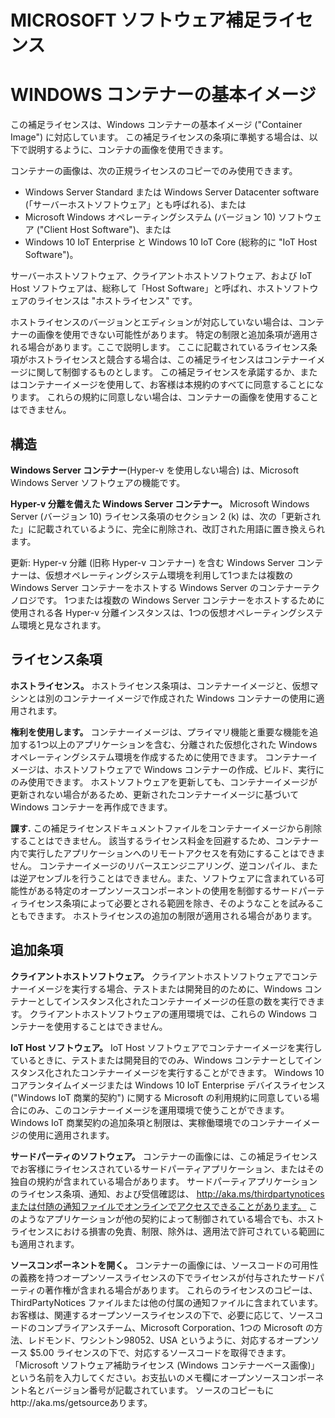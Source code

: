
# <a name="microsoft-software-supplemental-license"></a>MICROSOFT ソフトウェア補足ライセンス
# <a name="for-windows-container-base-image"></a>WINDOWS コンテナーの基本イメージ 

この補足ライセンスは、Windows コンテナーの基本イメージ ("Container Image") に対応しています。  この補足ライセンスの条項に準拠する場合は、以下で説明するように、コンテナの画像を使用できます。

コンテナーの画像は、次の正規ライセンスのコピーでのみ使用できます。
* Windows Server Standard または Windows Server Datacenter software (「サーバーホストソフトウェア」とも呼ばれる)、または
* Microsoft Windows オペレーティングシステム (バージョン 10) ソフトウェア ("Client Host Software")、または
* Windows 10 IoT Enterprise と Windows 10 IoT Core (総称的に "IoT Host Software")。

サーバーホストソフトウェア、クライアントホストソフトウェア、および IoT Host ソフトウェアは、総称して「Host Software」と呼ばれ、ホストソフトウェアのライセンスは "ホストライセンス" です。

ホストライセンスのバージョンとエディションが対応していない場合は、コンテナーの画像を使用できない可能性があります。  特定の制限と追加条項が適用される場合があります。ここで説明します。  ここに記載されているライセンス条項がホストライセンスと競合する場合は、この補足ライセンスはコンテナーイメージに関して制御するものとします。 この補足ライセンスを承諾するか、またはコンテナーイメージを使用して、お客様は本規約のすべてに同意することになります。  これらの規約に同意しない場合は、コンテナーの画像を使用することはできません。  

## <a name="definitions"></a>構造 

**Windows Server コンテナー**(Hyper-v を使用しない場合) は、Microsoft Windows Server ソフトウェアの機能です。 

**Hyper-v 分離を備えた Windows Server コンテナー。**  Microsoft Windows Server (バージョン 10) ライセンス条項のセクション 2 (k) は、次の「更新された」に記載されているように、完全に削除され、改訂された用語に置き換えられます。  

更新: Hyper-v 分離 (旧称 Hyper-v コンテナー) を含む Windows Server コンテナーは、仮想オペレーティングシステム環境を利用して1つまたは複数の Windows Server コンテナーをホストする Windows Server のコンテナーテクノロジです。  1つまたは複数の Windows Server コンテナーをホストするために使用される各 Hyper-v 分離インスタンスは、1つの仮想オペレーティングシステム環境と見なされます。  

## <a name="license-terms"></a>ライセンス条項

**ホストライセンス。** ホストライセンス条項は、コンテナーイメージと、仮想マシンとは別のコンテナーイメージで作成された Windows コンテナーの使用に適用されます。

**権利を使用します。**  コンテナーイメージは、プライマリ機能と重要な機能を追加する1つ以上のアプリケーションを含む、分離された仮想化された Windows オペレーティングシステム環境を作成するために使用できます。 コンテナーイメージは、ホストソフトウェアで Windows コンテナーの作成、ビルド、実行にのみ使用できます。  ホストソフトウェアを更新しても、コンテナーイメージが更新されない場合があるため、更新されたコンテナーイメージに基づいて Windows コンテナーを再作成できます。   
 
**課す.**  この補足ライセンスドキュメントファイルをコンテナーイメージから削除することはできません。  該当するライセンス料金を回避するため、コンテナー内で実行したアプリケーションへのリモートアクセスを有効にすることはできません。  コンテナーイメージのリバースエンジニアリング、逆コンパイル、または逆アセンブルを行うことはできません。また、ソフトウェアに含まれている可能性がある特定のオープンソースコンポーネントの使用を制御するサードパーティライセンス条項によって必要とされる範囲を除き、そのようなことを試みることもできます。  ホストライセンスの追加の制限が適用される場合があります。

## <a name="additional-terms"></a>追加条項

**クライアントホストソフトウェア。**  クライアントホストソフトウェアでコンテナーイメージを実行する場合、テストまたは開発目的のために、Windows コンテナーとしてインスタンス化されたコンテナーイメージの任意の数を実行できます。  クライアントホストソフトウェアの運用環境では、これらの Windows コンテナーを使用することはできません。

**IoT Host ソフトウェア。**  IoT Host ソフトウェアでコンテナーイメージを実行しているときに、テストまたは開発目的でのみ、Windows コンテナーとしてインスタンス化されたコンテナーイメージを実行することができます。 Windows 10 コアランタイムイメージまたは Windows 10 IoT Enterprise デバイスライセンス ("Windows IoT 商業的契約") に関する Microsoft の利用規約に同意している場合にのみ、このコンテナーイメージを運用環境で使うことができます。 Windows IoT 商業契約の追加条項と制限は、実稼働環境でのコンテナーイメージの使用に適用されます。

**サードパーティのソフトウェア。** コンテナーの画像には、この補足ライセンスでお客様にライセンスされているサードパーティアプリケーション、またはその独自の規約が含まれている場合があります。 サードパーティアプリケーションのライセンス条項、通知、および受信確認は、 http://aka.ms/thirdpartynoticesまたは付随の通知ファイルでオンラインでアクセスできることがあります。 このようなアプリケーションが他の契約によって制御されている場合でも、ホストライセンスにおける損害の免責、制限、除外は、適用法で許可されている範囲にも適用されます。  
  
**ソースコンポーネントを開く。** コンテナーの画像には、ソースコードの可用性の義務を持つオープンソースライセンスの下でライセンスが付与されたサードパーティの著作権が含まれる場合があります。 これらのライセンスのコピーは、ThirdPartyNotices ファイルまたは他の付属の通知ファイルに含まれています。 お客様は、関連するオープンソースライセンスの下で、必要に応じて、ソースコードのコンプライアンスチーム、Microsoft Corporation、1つの Microsoft の方法、レドモンド、ワシントン98052、USA というように、対応するオープンソース $5.00 ライセンスの下で、対応するソースコードを取得できます。 「Microsoft ソフトウェア補助ライセンス (Windows コンテナーベース画像)」という名前を入力してください。お支払いのメモ欄にオープンソースコンポーネント名とバージョン番号が記載されています。 ソースのコピーもにhttp://aka.ms/getsourceあります。
